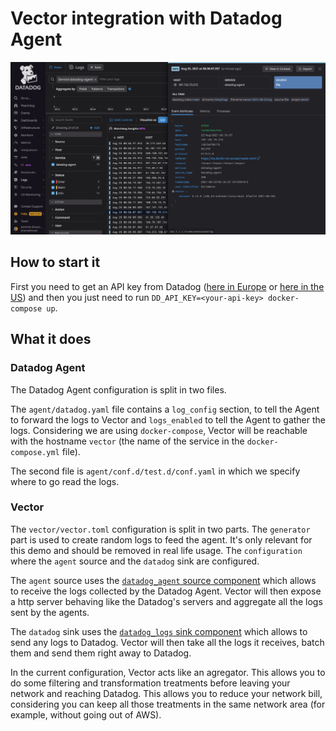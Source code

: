 # Vector integration with Datadog Agent

![logs on datadog interface](./result.png)

## How to start it

First you need to get an API key from Datadog ([here in Europe](https://app.datadoghq.eu/account/settings#api) or [here in the US](https://app.datadoghq.com/account/settings#api)) and then you just need to run `DD_API_KEY=<your-api-key> docker-compose up`.

## What it does

### Datadog Agent

The Datadog Agent configuration is split in two files.

The `agent/datadog.yaml` file contains a `log_config` section, to tell the Agent to forward the logs to Vector and `logs_enabled` to tell the Agent to gather the logs. Considering we are using `docker-compose`, Vector will be reachable with the hostname `vector` (the name of the service in the `docker-compose.yml` file).

The second file is `agent/conf.d/test.d/conf.yaml` in which we specify where to go read the logs.

### Vector

The `vector/vector.toml` configuration is split in two parts.
The `generator` part is used to create random logs to feed the agent. It's only relevant for this demo and should be removed in real life usage.
The `configuration` where the `agent` source and the `datadog` sink are configured. 

The `agent` source uses the [`datadog_agent` source component](https://master.vector.dev/docs/reference/configuration/sources/datadog_agent/) which allows to receive the logs collected by the Datadog Agent. Vector will then expose a http server behaving like the Datadog's servers and aggregate all the logs sent by the agents.

The `datadog` sink uses the [`datadog_logs` sink component](https://master.vector.dev/docs/reference/configuration/sinks/datadog_logs/) which allows to send any logs to Datadog. Vector will then take all the logs it receives, batch them and send them right away to Datadog.

In the current configuration, Vector acts like an agregator. This allows you to do some filtering and transformation treatments before leaving your network and reaching Datadog. This allows you to reduce your network bill, considering you can keep all those treatments in the same network area (for example, without going out of AWS).
